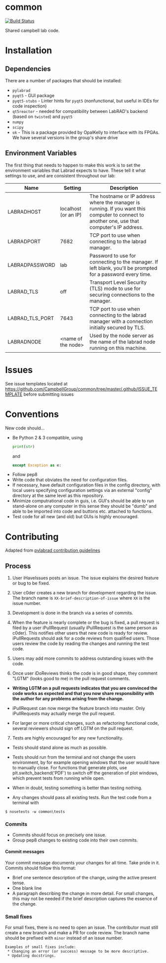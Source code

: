 common
======

[![Build Status](https://travis-ci.org/CampbellGroup/common.svg?branch=166_include_travis)](https://travis-ci.org/CampbellGroup/common)

Shared campbell lab code.

# Installation

## Dependencies

There are a number of packages that should be installed:

* `pylabrad`
* `pyqt5`       - GUI package
* `pyqt5-stubs` - Linter hints for `pyqt5` (nonfunctional, but useful in IDEs for code inspection)
* `qt5reactor`  - needed for compatibility between LabRAD's backend (based on `twisted`) and `pyqt5`
* `numpy`
* `scipy`
* `ok`          - This is a package provided by OpalKelly to interface with its FPGAs. We have several versions
  in the group's share drive

## Environment Variables

The first thing that needs to happen to make this work is to set the environment variables that Labrad expects to have.
These tell it what settings to use, and are consistent throughout our lab:

| Name            | Setting              | Description                                                                                                                                   |
|-----------------|----------------------|-----------------------------------------------------------------------------------------------------------------------------------------------|
| LABRADHOST      | localhost (or an IP) | The hostname or IP address where the manager is running. If you want this computer to connect to another one, use that computer's IP address. |
| LABRADPORT      | 7682                 | TCP port to use when connecting to the labrad manager.                                                                                        |
| LABRADPASSWORD  | lab                  | Password to use for connecting to the manager. If left blank, you'll be prompted for a password every time.                                   |
| LABRAD_TLS      | off                  | Transport Level Security (TLS) mode to use for securing connections to the manager.                                                           |
| LABRAD_TLS_PORT | 7643                 | TCP port to use when connecting to the labrad manager with a connection initially secured by TLS.                                             |
| LABRADNODE      | \<name of the node\> | Used by the node server as the name of the labrad node running on this machine.                                                               |

# Issues

See issue templates located at https://github.com/CampbellGroup/common/tree/master/.github/ISSUE_TEMPLATE before
submitting issues

# Conventions

New code should...

* Be Python 2 & 3 compatible, using
   ```python
   print(str)
   ````
  and
   ```python
   except Exception as e:
   ```
* Follow pep8
* Write code that obviates the need for configuration files.
* If necessary, have default configuration files in the config directory, with local users specifying configuration
  settings via an external "config" directory at the same level as this repository.
* Minimize computrational code in guis, i.e. GUI's should be able to run stand-alone on any computer in this sense they
  should be "dumb" and able to be imported into code and buttons etc. attached to functions.
* Test code for all new (and old) but GUIs is highly encouraged.

# Contributing

Adapted from [pylabrad contribution guidelines](https://github.com/labrad/labrad/blob/master/contributing.md)

## Process

1. User iHaveIssues posts an issue. The issue explains the desired feature or bug to be fixed.

2. User c0der creates a new branch for development regarding the issue. The branch name is
   `XX-brief-description-of-issue` where `XX` is the issue number.

3. Development is done in the branch via a series of commits.

4. When the feature is nearly complete or the bug is fixed, a pull request is filed by a user iPullRequest (usually
   iPullRequest is the same person as c0der). This notifies other users that new code is ready for review. iPullRequests
   should ask for a code reviews from qualified users. Those users review the code by reading the changes and running
   the test code.

5. Users may add more commits to address outstanding issues with the code.

6. Once user iDoReviews thinks the code is in good shape, they comment "LGTM" (looks good to me) in the pull request
   comments.

- **Writing LGTM on a pull requests indicates that you are convinced the code works as expected and that you now share
  responsibility with the author for any problems arising from the change.**

- iPullRequest can now merge the feature branch into master. Only iPullRequests may actually merge the pull request.

- For larger or more critical changes, such as refactoring functional code, several reviewers should sign off LGTM on
  the pull request.

7. Tests are highly encouraged for any new functionality.

- Tests should stand alone as much as possible.
- Tests should run from the terminal and not change the users environment, by for example opening windows that the user
  would have to manually close. For functions that generate plots, use plt.switch_backend('PDF') to switch off the
  generation of plot windows, which prevent tests from running while open.
- When in doubt, testing something is better than testing nothing.

- Any changes should pass all existing tests. Run the test code from a terminal with

```
$ nosetests -w common\tests
```  

### Commits

* Commits should focus on precisely one issue.
* Group pep8 changes to existing code into their own commits.

#### Commit messages

Your commit message documents your changes for all time. Take pride in it. Commits should follow this format:

* Brief one sentence description of the change, using the active present tense.
* One blank line
* A paragraph describing the change in more detail. For small changes, this may not be needed if the brief description
  captures the essence of the change.

### Small fixes

For small fixes, there is no need to open an issue. The contributor must still create a new branch and make a PR for
code review. The branch name should be prefixed with `minor` instead of an issue number.

    Examples of small fixes include:
     * Changing an error (or success) message to be more descriptive.
     * Updating docstrings.
